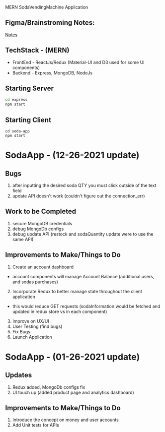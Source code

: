 MERN SodaVendingMachine Application

## Figma/Brainstroming Notes:
[Notes](https://www.figma.com/file/Ft2cezRsqzBklfIQ9fJOEQ/Soda?node-id=0%3A1)

## TechStack - (MERN)
* FrontEnd - ReactJs/Redux (Material-UI and D3 used for some UI components)
* Backend - Express, MongoDB, NodeJs

## Starting Server
```bash
cd express
npm start
```

## Starting Client
```
cd soda-app
npm start
```

# SodaApp - (12-26-2021 update)

## Bugs
1. after inputting the desired soda QTY you must click outside of the text field
2. update API doesn't work (couldn't figure out the connection_err)

## Work to be Completed
1. secure MongoDB credentials
2. debug MongoDb configs
3. debug update API (restock and sodaQuantity update were to use the same API)

## Improvements to Make/Things to Do
1. Create an account dashboard
* account components will manage Account Balance (additional users, and sodas purchases)
2. Incorporate Redux to better manage state throughout the client application
* this would reduce GET requests (sodaInformation would be fetched and updated in redux store vs in each component)
3. Improve on UX/UI
4. User Testing (find bugs)
5. Fix Bugs
6. Launch Application



# SodaApp - (01-26-2021 update)

## Updates
1. Redux added, MongoDb configs fix
2. UI touch up (added product page and analytics dashboard)

## Improvements to Make/Things to Do
1. Introduce the concept on money and user accounts
2. Add Unit tests for APIs

